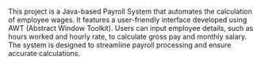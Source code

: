 This project is a Java-based Payroll System that automates the calculation of employee wages. It features a user-friendly interface developed using AWT (Abstract Window Toolkit). Users can input employee details, such as hours worked and hourly rate, to calculate gross pay and monthly salary. The system is designed to streamline payroll processing and ensure accurate calculations.

